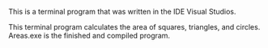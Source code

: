 This is a terminal program that was written in the IDE Visual Studios.

This terminal program calculates the area of squares, triangles, and circles. Areas.exe is the finished and compiled program. 
